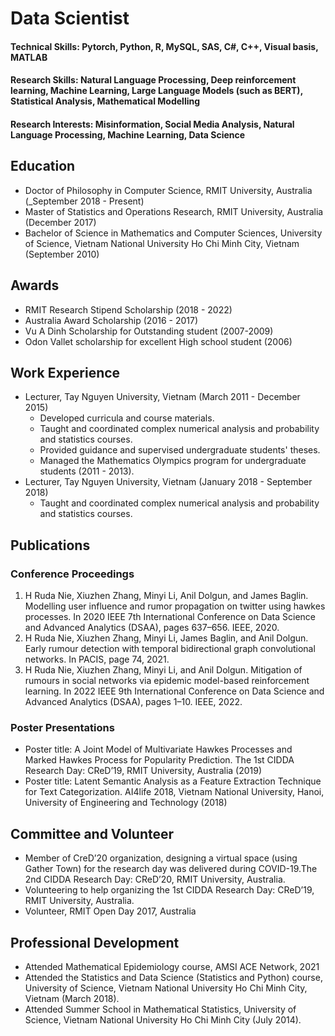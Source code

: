# Data Scientist
#### Technical Skills: Pytorch, Python, R, MySQL, SAS, C#, C++, Visual basis, MATLAB
#### Research Skills: Natural Language Processing, Deep reinforcement learning, Machine Learning, Large Language Models (such as BERT), Statistical Analysis, Mathematical Modelling
#### Research Interests: Misinformation, Social Media Analysis, Natural Language Processing, Machine Learning, Data Science
## Education
- Doctor of Philosophy in Computer Science, RMIT University, Australia (_September 2018 - Present)
- Master of Statistics and Operations Research, RMIT University, Australia (December 2017)
- Bachelor of Science in Mathematics and Computer Sciences, University of Science, Vietnam National University Ho Chi Minh City, Vietnam (September 2010)
  
## Awards
- RMIT Research Stipend Scholarship (2018 - 2022)
- Australia Award Scholarship (2016 - 2017)
- Vu A Dinh Scholarship for Outstanding student (2007-2009)
- Odon Vallet scholarship for excellent High school student (2006)
  
## Work Experience
- Lecturer, Tay Nguyen University, Vietnam (March 2011 - December 2015)
  - Developed curricula and course materials.
  - Taught and coordinated complex numerical analysis and probability and statistics courses.
  - Provided guidance and supervised undergraduate students' theses.
  - Managed the Mathematics Olympics program for undergraduate students (2011 - 2013). 
- Lecturer, Tay Nguyen University, Vietnam (January 2018 - September 2018)
   - Taught and coordinated complex numerical analysis and probability and statistics courses.
     
## Publications
### Conference Proceedings
1. H Ruda Nie, Xiuzhen Zhang, Minyi Li, Anil Dolgun, and James Baglin. Modelling user influence and rumor propagation on twitter using hawkes processes. In 2020 IEEE 7th International Conference on Data Science and Advanced Analytics (DSAA), pages 637–656. IEEE, 2020.
2. H Ruda Nie, Xiuzhen Zhang, Minyi Li, James Baglin, and Anil Dolgun. Early rumour detection with temporal bidirectional graph convolutional networks. In PACIS, page 74, 2021.
3. H Ruda Nie, Xiuzhen Zhang, Minyi Li, and Anil Dolgun. Mitigation of rumours in social networks via epidemic model-based reinforcement learning. In 2022 IEEE 9th International Conference on Data Science and Advanced Analytics (DSAA), pages 1–10. IEEE, 2022.
   
### Poster Presentations
 - Poster title: A Joint Model of Multivariate Hawkes Processes and Marked Hawkes Process for Popularity Prediction. The 1st CIDDA Research Day: CReD’19, RMIT University, Australia (2019)
 - Poster title: Latent Semantic Analysis as a Feature Extraction Technique for Text Categorization. AI4life 2018, Vietnam National University, Hanoi, University of Engineering and Technology (2018)
   
## Committee and Volunteer
- Member of CreD’20 organization, designing a virtual space (using Gather Town) for the research day was delivered during COVID-19.The 2nd CIDDA Research Day: CReD’20, RMIT University, Australia.
- Volunteering to help organizing the 1st CIDDA Research Day: CReD’19, RMIT University, Australia.
- Volunteer, RMIT Open Day 2017, Australia
## Professional Development
- Attended Mathematical Epidemiology course, AMSI ACE Network, 2021
- Attended the Statistics and Data Science (Statistics and Python) course, University of Science, Vietnam National University Ho Chi Minh City, Vietnam (March 2018).
- Attended Summer School in Mathematical Statistics,  University of Science, Vietnam National University Ho Chi Minh City (July 2014). 

